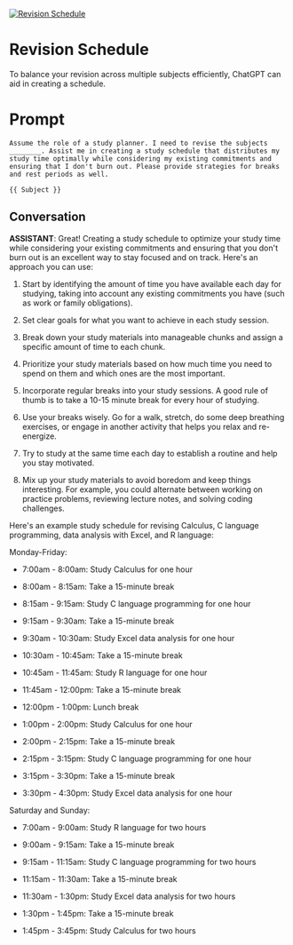 
[![Revision Schedule](https://flow-prompt-covers.s3.us-west-1.amazonaws.com/icon/illustrative/illus_4.png)]()
# Revision Schedule 
To balance your revision across multiple subjects efficiently, ChatGPT can aid in creating a schedule. 

# Prompt

```
Assume the role of a study planner. I need to revise the subjects ________. Assist me in creating a study schedule that distributes my study time optimally while considering my existing commitments and ensuring that I don't burn out. Please provide strategies for breaks and rest periods as well.

{{ Subject }}
```

## Conversation

**ASSISTANT**: Great! Creating a study schedule to optimize your study time while considering your existing commitments and ensuring that you don't burn out is an excellent way to stay focused and on track. Here's an approach you can use:



1. Start by identifying the amount of time you have available each day for studying, taking into account any existing commitments you have (such as work or family obligations).



2. Set clear goals for what you want to achieve in each study session.



3. Break down your study materials into manageable chunks and assign a specific amount of time to each chunk.



4. Prioritize your study materials based on how much time you need to spend on them and which ones are the most important.



5. Incorporate regular breaks into your study sessions. A good rule of thumb is to take a 10-15 minute break for every hour of studying.



6. Use your breaks wisely. Go for a walk, stretch, do some deep breathing exercises, or engage in another activity that helps you relax and re-energize.



7. Try to study at the same time each day to establish a routine and help you stay motivated.



8. Mix up your study materials to avoid boredom and keep things interesting. For example, you could alternate between working on practice problems, reviewing lecture notes, and solving coding challenges.



Here's an example study schedule for revising Calculus, C language programming, data analysis with Excel, and R language:



Monday-Friday:

- 7:00am - 8:00am: Study Calculus for one hour

- 8:00am - 8:15am: Take a 15-minute break

- 8:15am - 9:15am: Study C language programming for one hour

- 9:15am - 9:30am: Take a 15-minute break

- 9:30am - 10:30am: Study Excel data analysis for one hour

- 10:30am - 10:45am: Take a 15-minute break

- 10:45am - 11:45am: Study R language for one hour

- 11:45am - 12:00pm: Take a 15-minute break

- 12:00pm - 1:00pm: Lunch break

- 1:00pm - 2:00pm: Study Calculus for one hour

- 2:00pm - 2:15pm: Take a 15-minute break

- 2:15pm - 3:15pm: Study C language programming for one hour

- 3:15pm - 3:30pm: Take a 15-minute break

- 3:30pm - 4:30pm: Study Excel data analysis for one hour



Saturday and Sunday:

- 7:00am - 9:00am: Study R language for two hours

- 9:00am - 9:15am: Take a 15-minute break

- 9:15am - 11:15am: Study C language programming for two hours

- 11:15am - 11:30am: Take a 15-minute break

- 11:30am - 1:30pm: Study Excel data analysis for two hours

- 1:30pm - 1:45pm: Take a 15-minute break

- 1:45pm - 3:45pm: Study Calculus for two hours



